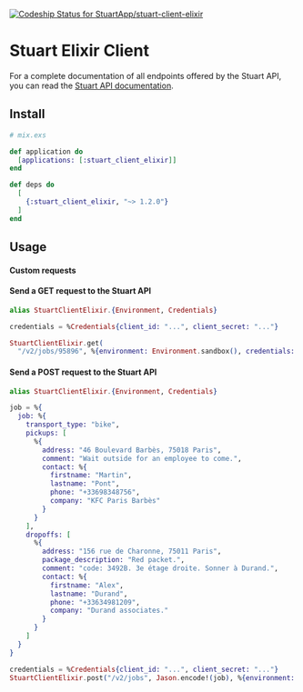 [ ![Codeship Status for StuartApp/stuart-client-elixir](https://app.codeship.com/projects/832b17c0-77a6-0136-8b5b-3e7b2f9f0830/status?branch=master)](https://app.codeship.com/projects/300202)

# Stuart Elixir Client

For a complete documentation of all endpoints offered by the Stuart API, you can read the [Stuart API documentation](https://stuart.api-docs.io).

## Install

```elixir
# mix.exs

def application do
  [applications: [:stuart_client_elixir]]
end

def deps do
  [
    {:stuart_client_elixir, "~> 1.2.0"}
  ]
end
```

## Usage

#### Custom requests

#### Send a GET request to the Stuart API

```elixir
alias StuartClientElixir.{Environment, Credentials}

credentials = %Credentials{client_id: "...", client_secret: "..."}

StuartClientElixir.get(
  "/v2/jobs/95896", %{environment: Environment.sandbox(), credentials: credentials})
```

#### Send a POST request to the Stuart API

```elixir
alias StuartClientElixir.{Environment, Credentials}

job = %{
  job: %{
    transport_type: "bike",
    pickups: [
      %{
        address: "46 Boulevard Barbès, 75018 Paris",
        comment: "Wait outside for an employee to come.",
        contact: %{
          firstname: "Martin",
          lastname: "Pont",
          phone: "+33698348756",
          company: "KFC Paris Barbès"
        }
      }
    ],
    dropoffs: [
      %{
        address: "156 rue de Charonne, 75011 Paris",
        package_description: "Red packet.",
        comment: "code: 3492B. 3e étage droite. Sonner à Durand.",
        contact: %{
          firstname: "Alex",
          lastname: "Durand",
          phone: "+33634981209",
          company: "Durand associates."
        }
      }
    ]
  }
}

credentials = %Credentials{client_id: "...", client_secret: "..."}
StuartClientElixir.post("/v2/jobs", Jason.encode!(job), %{environment: Environment.sandbox(), credentials: credentials})
```

